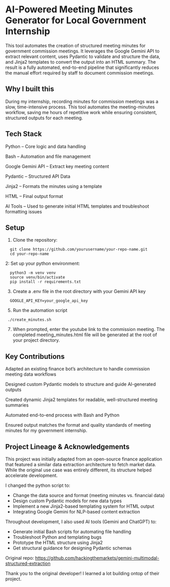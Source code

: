 
# AI-Powered Meeting Minutes Generator for Local Government Internship 


This tool automates the creation of structured meeting minutes for government commission meetings. It leverages the Google Gemini API to extract relevant content, uses Pydantic to validate and structure the data, and Jinja2 templates to convert the output into an HTML summary. The result is a fully automated, end-to-end pipeline that significantly reduces the manual effort required by staff to document commission meetings. 

## Why I built this

During my internship, recording minutes for commission meetings was a slow, time-intensive process.
This tool automates the meeting-minutes workflow, saving me hours of repetitive work while ensuring consistent, structured outputs for each meeting. 


## Tech Stack

Python – Core logic and data handling

Bash – Automation and file management

Google Gemini API – Extract key meeting content

Pydantic – Structured API Data 

Jinja2 – Formats the minutes using a template

HTML – Final output format

AI Tools – Used to generate initial HTML templates and troubleshoot formatting issues

## Setup 

1. Clone the repository:
```
  git clone https://github.com/yourusername/your-repo-name.git
  cd your-repo-name
```
2: Set up your python environment:
```
  python3 -m venv venv
  source venv/bin/activate
  pip install -r requirements.txt
```
3. Create a .env file in the root directory with your Gemini API key
```
  GOOGLE_API_KEY=your_google_api_key
```

5. Run the automation script
```
 ./create_minutes.sh
```

7. When prompted, enter the youtube link to the commission meeting. The completed meeting_minutes.html file will be generated at the root of your project directory.

## Key Contributions 

Adapted an existing finance bot’s architecture to handle commission meeting data workflows

Designed custom Pydantic models to structure and guide AI-generated outputs

Created dynamic Jinja2 templates for readable, well-structured meeting summaries

Automated end-to-end process with Bash and Python

Ensured output matches the format and quality standards of meeting minutes for my government internship.

## Project Lineage & Acknowledgements



This project was initially adapted from an open-source finance application that featured a similar data extraction architecture to fetch market data. While the original use case was entirely different, its structure helped accelerate development.

I changed the python script to:
- Change the data source and format (meeting minutes vs. financial data)
- Design custom Pydantic models for new data types
- Implement a new Jinja2-based templating system for HTML output
- Integrating Google Gemini for NLP-based content extraction

Throughout development, I also used AI tools (Gemini and ChatGPT) to:
- Generate initial Bash scripts for automating file handling
- Troubleshoot Python and templating bugs
- Prototype the HTML structure using Jinja2
- Get structural guidance for designing Pydantic schemas

Original repo: https://github.com/hackingthemarkets/gemini-multimodal-structured-extraction

Thank you to the original developer! I learned a lot building ontop of their project.

```
